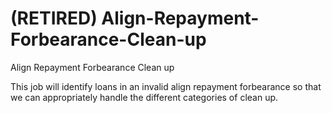 # (**RETIRED**) Align-Repayment-Forbearance-Clean-up
Align Repayment Forbearance Clean up

This job will identify loans in an invalid align repayment forbearance so that we can appropriately handle the different categories of clean up.
